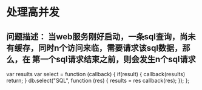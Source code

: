 # 处理高并发
## 问题描述： 当web服务刚好启动，一条sql查询，尚未有缓存，同时n个访问来临，需要请求该sql数据，那么，在 第一个sql请求结束之前，则会发生n个sql请求

var results
var select = function (callback) {
	if(result) {
		callback(results)
		return;
	}
 	db.select("SQL", function (res) {
		results = res
 		callback(res);
 	});
}; 
